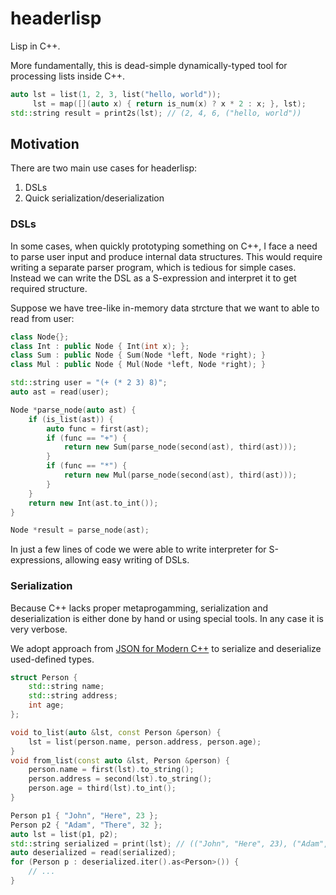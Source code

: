 # headerlisp

Lisp in C++.

More fundamentally, this is dead-simple dynamically-typed tool for processing lists inside C++.

```cpp
auto lst = list(1, 2, 3, list("hello, world"));
     lst = map([](auto x) { return is_num(x) ? x * 2 : x; }, lst);
std::string result = print2s(lst); // (2, 4, 6, ("hello, world"))
```

## Motivation

There are two main use cases for headerlisp:

1. DSLs
2. Quick serialization/deserialization

### DSLs

In some cases, when quickly prototyping something on C++, I face a need to parse user input and produce internal data structures.
This would require writing a separate parser program, which is tedious for simple cases.
Instead we can write the DSL as a S-expression and interpret it to get required structure.

Suppose we have tree-like in-memory data strcture that we want to able to read from user:

```cpp
class Node{};
class Int : public Node { Int(int x); };
class Sum : public Node { Sum(Node *left, Node *right); }
class Mul : public Node { Mul(Node *left, Node *right); }

std::string user = "(+ (* 2 3) 8)";
auto ast = read(user);

Node *parse_node(auto ast) {
    if (is_list(ast)) {
        auto func = first(ast);
        if (func == "+") {
            return new Sum(parse_node(second(ast), third(ast)));
        }
        if (func == "*") {
            return new Mul(parse_node(second(ast), third(ast)));
        }
    }
    return new Int(ast.to_int());
}

Node *result = parse_node(ast);

```

In just a few lines of code we were able to write interpreter for S-expressions, allowing easy writing of DSLs.

### Serialization

Because C++ lacks proper metaprogamming, serialization and deserialization is either done by hand or using special tools. 
In any case it is very verbose.

We adopt approach from [JSON for Modern C++](https://github.com/nlohmann/json) to serialize and deserialize used-defined types.

```cpp
struct Person {
    std::string name;
    std::string address;
    int age;  
};

void to_list(auto &lst, const Person &person) {
    lst = list(person.name, person.address, person.age);
}
void from_list(const auto &lst, Person &person) {
    person.name = first(lst).to_string();
    person.address = second(lst).to_string();
    person.age = third(lst).to_int();
}

Person p1 { "John", "Here", 23 };
Person p2 { "Adam", "There", 32 };
auto lst = list(p1, p2);
std::string serialized = print(lst); // (("John", "Here", 23), ("Adam", "There", 32))
auto deserialized = read(serialized);
for (Person p : deserialized.iter().as<Person>()) {
    // ...
}

```